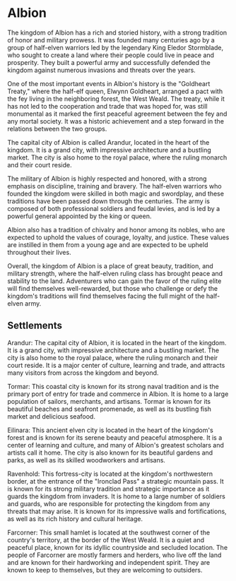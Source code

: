 # Albion

The kingdom of Albion has a rich and storied history, with a strong tradition of honor and military prowess. It was founded many centuries ago by a group of half-elven warriors led by the legendary King Eledor Stormblade, who sought to create a land where their people could live in peace and prosperity. They built a powerful army and successfully defended the kingdom against numerous invasions and threats over the years.

One of the most important events in Albion's history is the "Goldheart Treaty," where the half-elf queen, Elwynn Goldheart, arranged a pact with the fey living in the neighboring forest, the West Weald. The treaty, while it has not led to the cooperation and trade that was hoped for, was still monumental as it marked the first peaceful agreement between the fey and any mortal society. It was a historic achievement and a step forward in the relations between the two groups.

The capital city of Albion is called Arandur, located in the heart of the kingdom. It is a grand city, with impressive architecture and a bustling market. The city is also home to the royal palace, where the ruling monarch and their court reside.

The military of Albion is highly respected and honored, with a strong emphasis on discipline, training and bravery. The half-elven warriors who founded the kingdom were skilled in both magic and swordplay, and these traditions have been passed down through the centuries. The army is composed of both professional soldiers and feudal levies, and is led by a powerful general appointed by the king or queen.

Albion also has a tradition of chivalry and honor among its nobles, who are expected to uphold the values of courage, loyalty, and justice. These values are instilled in them from a young age and are expected to be upheld throughout their lives.

Overall, the kingdom of Albion is a place of great beauty, tradition, and military strength, where the half-elven ruling class has brought peace and stability to the land. Adventurers who can gain the favor of the ruling elite will find themselves well-rewarded, but those who challenge or defy the kingdom's traditions will find themselves facing the full might of the half-elven army.

## Settlements

Arandur: The capital city of Albion, it is located in the heart of the kingdom. It is a grand city, with impressive architecture and a bustling market. The city is also home to the royal palace, where the ruling monarch and their court reside. It is a major center of culture, learning and trade, and attracts many visitors from across the kingdom and beyond.

Tormar: This coastal city is known for its strong naval tradition and is the primary port of entry for trade and commerce in Albion. It is home to a large population of sailors, merchants, and artisans. Tormar is known for its beautiful beaches and seafront promenade, as well as its bustling fish market and delicious seafood.

Eilinara: This ancient elven city is located in the heart of the kingdom's forest and is known for its serene beauty and peaceful atmosphere. It is a center of learning and culture, and many of Albion's greatest scholars and artists call it home. The city is also known for its beautiful gardens and parks, as well as its skilled woodworkers and artisans.

Ravenhold: This fortress-city is located at the kingdom's northwestern border, at the entrance of the "Ironclad Pass" a strategic mountain pass. It is known for its strong military tradition and strategic importance as it guards the kingdom from invaders. It is home to a large number of soldiers and guards, who are responsible for protecting the kingdom from any threats that may arise. It is known for its impressive walls and fortifications, as well as its rich history and cultural heritage.

Farcorner: This small hamlet is located at the southwest corner of the country's territory, at the border of the West Weald. It is a quiet and peaceful place, known for its idyllic countryside and secluded location. The people of Farcorner are mostly farmers and herders, who live off the land and are known for their hardworking and independent spirit. They are known to keep to themselves, but they are welcoming to outsiders.